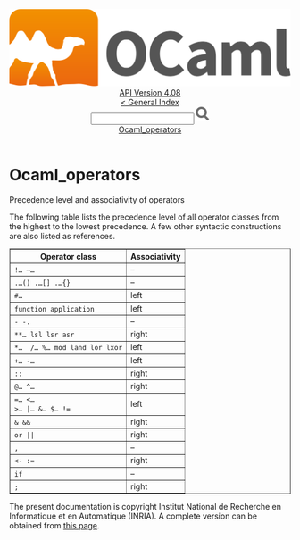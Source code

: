<!-- ((! set title API !)) ((! set documentation !)) ((! set api !)) ((! set nobreadcrumb !)) -->
<div class="api"><header><nav class="toc brand"><a class="brand" href="https://ocaml.org/"><img src="colour-logo-gray.svg" class="svg" alt="OCaml"></a></nav><nav class="toc"><div class="toc_version"><a href="/docs" id="version-select">API Version 4.08</a></div><a href="index.html">&lt; General Index</a><div class="api_search"><input type="text" name="apisearch" id="api_search" oninput="mySearch(false);" onkeypress="this.oninput();" onclick="this.oninput();" onpaste="this.oninput();">
<img src="search_icon.svg" alt="Search" class="svg" onclick="mySearch(false)"></div>
<div id="search_results"></div><div class="toc_title"><a href="#top">Ocaml_operators</a></div><ul></ul></nav></header>

<h1>Ocaml_operators</h1>
<div class="info-desc">
<p>Precedence level and associativity of operators</p>

<p>The following table lists the precedence level of all operator classes
from the highest to the lowest precedence. A few other syntactic constructions
are also listed as references.</p>


<p></p><table align="center" border="1">
<thead><tr><th>Operator class</th><th>Associativity </th></tr></thead>
<tbody><tr><td><code class="code">!… ~…</code>     </td><td>–</td></tr>
<tr><td><code class="code">.…() .…[] .…{} </code>
                                                      </td><td>–</td></tr>
<tr><td><code class="code">#…</code>              </td><td> left </td></tr>
<tr><td><code class="code">function application</code>  </td><td> left </td></tr>
<tr><td><code class="code">- -.</code>                  </td><td>–</td></tr>
<tr><td><code class="code">**… lsl lsr asr </code></td><td> right </td></tr>
<tr><td><code class="code">*…  /… %… mod land lor lxor</code>
                                                      </td><td> left  </td></tr>
<tr><td><code class="code">+… -…</code>     </td><td> left  </td></tr>
<tr><td><code class="code">::</code>                    </td><td> right </td></tr>
<tr><td><code class="code">@… ^…            </code></td><td> right </td></tr>
<tr><td><code class="code">=… &lt;…
&gt;… |… &amp;… $… !=</code>     </td><td> left  </td></tr>
<tr><td><code class="code">&amp; &amp;&amp;</code>      </td><td> right </td></tr>
<tr><td><code class="code">or || </code>                </td><td> right </td></tr>
<tr><td><code class="code">,</code>                     </td><td>–</td></tr>
<tr><td><code class="code">&lt;- :=</code>                 </td><td> right </td></tr>
<tr><td><code class="code">if</code>                    </td><td>–</td></tr>
<tr><td><code class="code">;</code>                     </td><td> right </td></tr>
</tbody></table><p></p>

</div>

<div class="copyright">The present documentation is copyright Institut National de Recherche en Informatique et en Automatique (INRIA). A complete version can be obtained from <a href="http://caml.inria.fr/pub/docs/manual-ocaml/">this page</a>.</div></div>